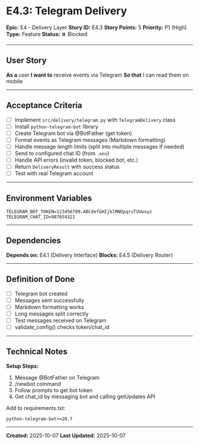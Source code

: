 # E4.3: Telegram Delivery

**Epic:** E4 - Delivery Layer
**Story ID:** E4.3
**Story Points:** 5
**Priority:** P1 (High)
**Type:** Feature
**Status:** ⏸️ Blocked

---

## User Story

**As a** user
**I want to** receive events via Telegram
**So that** I can read them on mobile

---

## Acceptance Criteria

- [ ] Implement `src/delivery/telegram.py` with `TelegramDelivery` class
- [ ] Install `python-telegram-bot` library
- [ ] Create Telegram bot via @BotFather (get token)
- [ ] Format events as Telegram messages (Markdown formatting)
- [ ] Handle message length limits (split into multiple messages if needed)
- [ ] Send to configured chat ID (from `.env`)
- [ ] Handle API errors (invalid token, blocked bot, etc.)
- [ ] Return `DeliveryResult` with success status
- [ ] Test with real Telegram account

---

## Environment Variables

```
TELEGRAM_BOT_TOKEN=123456789:ABCdefGHIjklMNOpqrsTUVwxyz
TELEGRAM_CHAT_ID=987654321
```

---

## Dependencies

**Depends on:** E4.1 (Delivery Interface)
**Blocks:** E4.5 (Delivery Router)

---

## Definition of Done

- [ ] Telegram bot created
- [ ] Messages sent successfully
- [ ] Markdown formatting works
- [ ] Long messages split correctly
- [ ] Test messages received on Telegram
- [ ] validate_config() checks token/chat_id

---

## Technical Notes

**Setup Steps:**
1. Message @BotFather on Telegram
2. /newbot command
3. Follow prompts to get bot token
4. Get chat_id by messaging bot and calling getUpdates API

Add to requirements.txt:
```
python-telegram-bot>=20.7
```

---

**Created:** 2025-10-07
**Last Updated:** 2025-10-07
